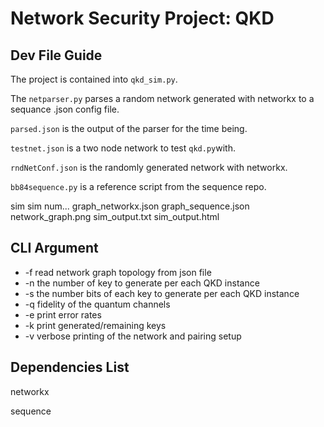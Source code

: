 # Network Security Project: QKD

## Dev File Guide
The project is contained into `qkd_sim.py`.

The `netparser.py` parses a random network generated with networkx to a sequance .json config file.

`parsed.json` is the output of the parser for the time being.

`testnet.json` is a two node network to test `qkd.py`with.

`rndNetConf.json` is the randomly generated network with networkx.

`bb84sequence.py` is a reference script from the sequence repo.

sim
    sim num...
        graph_networkx.json
        graph_sequence.json
        network_graph.png
        sim_output.txt
        sim_output.html

## CLI Argument
- \-f read network graph topology from json file
- \-n the number of key to generate per each QKD instance
- \-s the number bits of each key to generate per each QKD instance
- \-q fidelity of the quantum channels
- \-e print error rates
- \-k print generated/remaining keys
- \-v verbose printing of the network and pairing setup

## Dependencies List
networkx

sequence